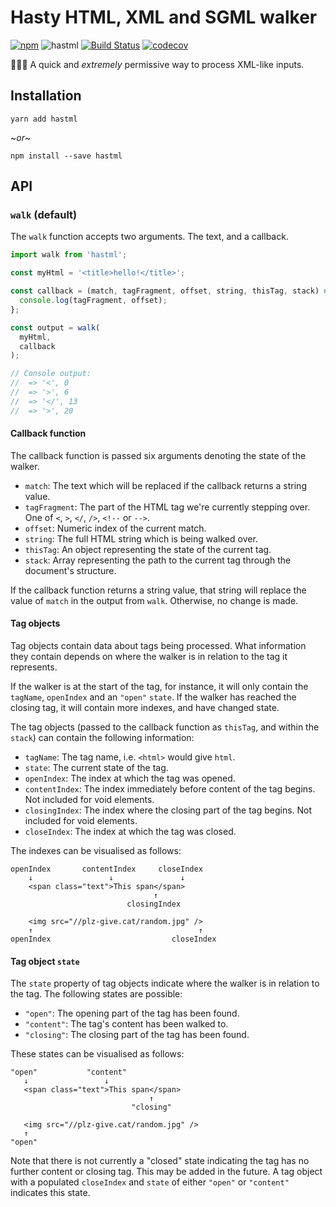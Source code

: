 # Hasty HTML, XML and SGML walker
[![npm](https://img.shields.io/npm/v/hastml.svg?maxAge=2592000)](https://www.npmjs.com/package/hastml) ![hastml](https://img.shields.io/npm/l/hastml.svg?maxAge=2592000) [![Build Status](https://travis-ci.org/ticky/hastml.svg?branch=master)](https://travis-ci.org/ticky/hastml) [![codecov](https://codecov.io/gh/ticky/hastml/branch/master/graph/badge.svg)](https://codecov.io/gh/ticky/hastml)

🚶🏻‍♀️ A quick and _extremely_ permissive way to process XML-like inputs.

## Installation

```shell
yarn add hastml
```

\~_or_\~

```shell
npm install --save hastml
```

## API

### `walk` (default)

The `walk` function accepts two arguments. The text, and a callback.

```javascript
import walk from 'hastml';

const myHtml = '<title>hello!</title>';

const callback = (match, tagFragment, offset, string, thisTag, stack) => {
  console.log(tagFragment, offset);
};

const output = walk(
  myHtml,
  callback
);

// Console output:
//  => '<', 0
//  => '>', 6
//  => '</', 13
//  => '>', 20
```

#### Callback function

The callback function is passed six arguments denoting the state of the walker.

- `match`: The text which will be replaced if the callback returns a string value.
- `tagFragment`: The part of the HTML tag we're currently stepping over.
  One of `<`, `>`, `</`, `/>`, `<!--` or `-->`.
- `offset`: Numeric index of the current match.
- `string`: The full HTML string which is being walked over.
- `thisTag`: An object representing the state of the current tag.
- `stack`: Array representing the path to the current tag through the document's structure.

If the callback function returns a string value, that string will replace the value of `match` in the output from `walk`. Otherwise, no change is made.

#### Tag objects

Tag objects contain data about tags being processed. What information they contain depends on where the walker is in relation to the tag it represents.

If the walker is at the start of the tag, for instance, it will only contain the `tagName`, `openIndex` and an `"open"` `state`. If the walker has reached the closing tag, it will contain more indexes, and have changed state.

The tag objects (passed to the callback function as `thisTag`, and within the `stack`) can contain the following information:

- `tagName`: The tag name, i.e. `<html>` would give `html`.
- `state`: The current state of the tag.
- `openIndex`: The index at which the tag was opened.
- `contentIndex`: The index immediately before content of the tag begins. Not included for void elements.
- `closingIndex`: The index where the closing part of the tag begins. Not included for void elements.
- `closeIndex`: The index at which the tag was closed.

The indexes can be visualised as follows:

```
openIndex       contentIndex     closeIndex
    ↓                 ↓               ↓
    <span class="text">This span</span>
                                ↑
                          closingIndex

    <img src="//plz-give.cat/random.jpg" />
    ↑                                     ↑
openIndex                           closeIndex
```

#### Tag object `state`

The `state` property of tag objects indicate where the walker is in relation to the tag. The following states are possible:

- `"open"`: The opening part of the tag has been found.
- `"content"`: The tag's content has been walked to.
- `"closing"`: The closing part of the tag has been found.

These states can be visualised as follows:

```
"open"           "content"
   ↓                 ↓
   <span class="text">This span</span>
                               ↑
                           "closing"

   <img src="//plz-give.cat/random.jpg" />
   ↑
"open"
```

Note that there is not currently a "closed" state indicating the tag has no further content or closing tag. This may be added in the future. A tag object with a populated `closeIndex` and `state` of either `"open"` or `"content"` indicates this state.
